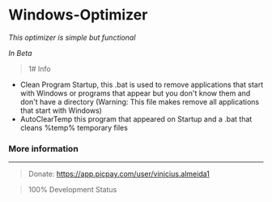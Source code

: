 # Windows-Optimizer

_This optimizer is simple but functional_

_In Beta_

>1# Info

 * Clean Program Startup, this .bat is used to remove applications that start with Windows or programs that appear but you don't know them and don't have a directory (Warning: This file makes remove all applications that start with Windows)
 * AutoClearTemp this program that appeared on Startup and a .bat that cleans %temp% temporary files
 
### More information
***

>Donate: https://app.picpay.com/user/vinicius.almeida1

>100% Development Status
